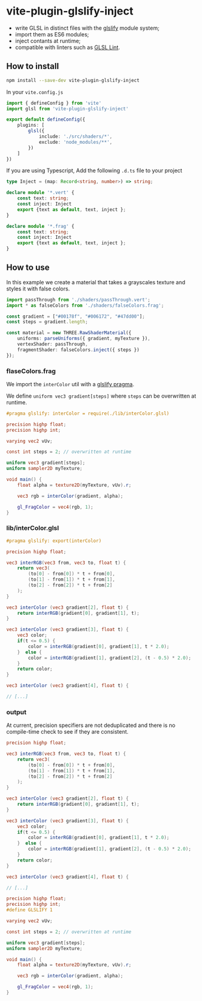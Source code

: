 # vite-plugin-glslify-inject

- write GLSL in distinct files with the [glslify](https://github.com/glslify/glslify) module system;
- import them as ES6 modules;
- inject contants at runtime;
- compatible with linters such as [GLSL Lint](https://github.com/hsimpson/vscode-glsllint#shader-code-in-string-literals).

## How to install

```bash
npm install --save-dev vite-plugin-glslify-inject
```

In your `vite.config.js`

```typescript
import { defineConfig } from 'vite'
import glsl from 'vite-plugin-glslify-inject'

export default defineConfig({
    plugins: [
        glsl({
            include: './src/shaders/*',
            exclude: 'node_modules/**',
        })
    ]
})
```

If you are using Typescript, Add the following `.d.ts` file to your project
```typescript
type Inject = (map: Record<string, number>) => string;

declare module '*.vert' {
    const text: string;
    const inject: Inject
    export {text as default, text, inject };
}

declare module '*.frag' {
    const text: string;
    const inject: Inject
    export {text as default, text, inject };
}
```

## How to use
In this example we create a material that takes a grayscales texture and styles it with false colors.
```typescript
import passThrough from './shaders/passThrough.vert';
import * as falseColors from './shaders/falseColors.frag';

const gradient = ["#00178f", "#006172", "#47dd00"];
const steps = gradient.length;

const material = new THREE.RawShaderMaterial({
    uniforms: parseUniforms({ gradient, myTexture }),
    vertexShader: passThrough,
    fragmentShader: falseColors.inject({ steps })
});
```

### flaseColors.frag

We import the `interColor` util with a [glslify pragma](https://github.com/glslify/glslify?tab=readme-ov-file#importing-a-glsl-module).

We define `uniform vec3 gradient[steps]` where `steps` can be overwritten at runtime.

```glsl
#pragma glslify: interColor = require(./lib/interColor.glsl)

precision highp float;
precision highp int;

varying vec2 vUv;

const int steps = 2; // overwritten at runtime

uniform vec3 gradient[steps];
uniform sampler2D myTexture;

void main() {
    float alpha = texture2D(myTexture, vUv).r;

    vec3 rgb = interColor(gradient, alpha);

    gl_FragColor = vec4(rgb, 1);
}
```

### lib/interColor.glsl
```glsl
#pragma glslify: export(interColor)

precision highp float;

vec3 interRGB(vec3 from, vec3 to, float t) {
    return vec3(
        (to[0] - from[0]) * t + from[0],
        (to[1] - from[1]) * t + from[1],
        (to[2] - from[2]) * t + from[2]
    );
}

vec3 interColor (vec3 gradient[2], float t) {
    return interRGB(gradient[0], gradient[1], t);
}

vec3 interColor (vec3 gradient[3], float t) {
    vec3 color;
    if(t <= 0.5) {
        color = interRGB(gradient[0], gradient[1], t * 2.0);
    }  else {
        color = interRGB(gradient[1], gradient[2], (t - 0.5) * 2.0);
    }
    return color;
}

vec3 interColor (vec3 gradient[4], float t) {

// [...]
```

### output
At current, precision specifiers are not deduplicated and there is no compile-time check to see if they are consistent.

```glsl
precision highp float;

vec3 interRGB(vec3 from, vec3 to, float t) {
    return vec3(
        (to[0] - from[0]) * t + from[0],
        (to[1] - from[1]) * t + from[1],
        (to[2] - from[2]) * t + from[2]
    );
}

vec3 interColor (vec3 gradient[2], float t) {
    return interRGB(gradient[0], gradient[1], t);
}

vec3 interColor (vec3 gradient[3], float t) {
    vec3 color;
    if(t <= 0.5) {
        color = interRGB(gradient[0], gradient[1], t * 2.0);
    }  else {
        color = interRGB(gradient[1], gradient[2], (t - 0.5) * 2.0);
    }
    return color;
}

vec3 interColor (vec3 gradient[4], float t) {

// [...]

precision highp float;
precision highp int;
#define GLSLIFY 1

varying vec2 vUv;

const int steps = 2; // overwritten at runtime

uniform vec3 gradient[steps];
uniform sampler2D myTexture;

void main() {
    float alpha = texture2D(myTexture, vUv).r;

    vec3 rgb = interColor(gradient, alpha);

    gl_FragColor = vec4(rgb, 1);
}
```
